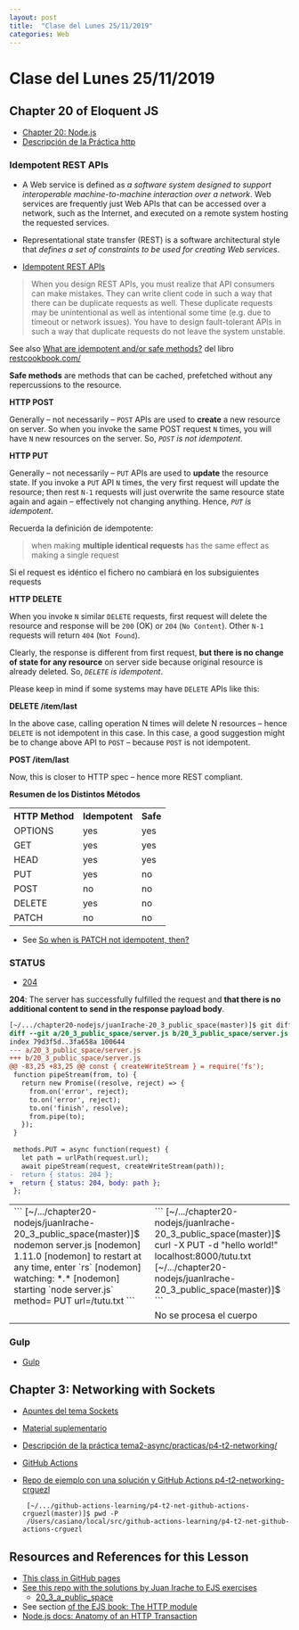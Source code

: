 ```yaml
---
layout: post
title:  "Clase del Lunes 25/11/2019"
categories: Web
---
```


# Clase del Lunes 25/11/2019


## Chapter 20 of Eloquent JS

* [Chapter 20: Node.js](https://eloquentjavascript.net/20_node.htm)
* [Descripción de la Práctica http]({{site.baseurl}}/tema1-introduccion/practicas/p3-t1-c3-http/)


### Idempotent REST APIs

* A Web service is defined as *a software system designed to support interoperable machine-to-machine interaction over a network*. 
Web services are frequently just Web APIs that can be accessed over a network, such as the Internet, and executed on a remote system hosting the requested services.
* Representational state transfer (REST) is a software architectural style that *defines a set of constraints to be used for creating Web services*.

* [Idempotent REST APIs](https://restfulapi.net/idempotent-rest-apis)

> When you design REST APIs, you must realize that API consumers can make mistakes. They can write client code in such a way that there can be duplicate requests as well. These duplicate requests may be unintentional as well as intentional some time (e.g. due to timeout or network issues). You have to design fault-tolerant APIs in such a way that duplicate requests do not leave the system unstable.

See also [What are idempotent and/or safe methods?](http://restcookbook.com/HTTP%20Methods/idempotency/) del libro [restcookbook.com/](http://restcookbook.com/)

**Safe methods** are methods that can be cached, prefetched without any repercussions to the resource.

**HTTP POST**

Generally – not necessarily – `POST` APIs are used to **create** a new resource on server. So when you invoke the same POST request `N` times, you will have `N` new resources on the server. So, _`POST` is not idempotent_.

**HTTP PUT**

Generally – not necessarily – `PUT` APIs are used to **update** the resource state. If you invoke a `PUT` API `N` times, the very first request will update the resource; then rest `N-1` requests will just overwrite the same resource state again and again – effectively not changing anything. Hence, _`PUT` is idempotent_.

Recuerda la definición de idempotente: 

> when making **multiple identical requests** has the same effect as making a single request

Si el request es idéntico el fichero no cambiará en los subsiguientes requests

**HTTP DELETE**

When you invoke `N` similar `DELETE` requests, first request will delete the resource and response will be `200` (OK) or `204` (`No Content`). Other `N-1` requests will return `404` (`Not Found`). 

Clearly, the response is different from first request, **but there is no change of state for any resource** on server side because original resource is already deleted. So, _`DELETE` is idempotent_.

Please keep in mind if some systems may have `DELETE` APIs like this:

**DELETE /item/last**

In the above case, calling operation N times will delete N resources – hence `DELETE` is not idempotent in this case. In this case, a good suggestion might be to change above API to `POST` – because `POST` is not idempotent.

**POST /item/last**

Now, this is closer to HTTP spec – hence more REST compliant.

**Resumen de los Distintos Métodos**

<table>
    <tr><th>HTTP Method</th><th>Idempotent</th><th>Safe</th></tr>
    <tr><td>OPTIONS    </td><td>yes       </td><td>yes</td></tr>
    <tr><td>GET        </td><td>yes       </td><td>yes</td></tr>
    <tr><td>HEAD       </td><td>yes       </td><td>yes</td></tr>
    <tr><td>PUT        </td><td>yes       </td><td>no </td></tr>
    <tr><td>POST       </td><td>no        </td><td>no </td></tr>
    <tr><td>DELETE     </td><td>yes       </td><td>no </td></tr>
    <tr><td>PATCH      </td><td>no        </td><td>no </td></tr>
</table>

* See [So when is PATCH not idempotent, then?](https://stackoverflow.com/questions/28459418/rest-api-put-vs-patch-with-real-life-examples/39338329#39338329)

### STATUS

* [204](https://httpstatuses.com/204)

**204**: 
The server has successfully fulfilled the request and **that there is no additional content to send in the response payload body**.

```diff
[~/.../chapter20-nodejs/juanIrache-20_3_public_space(master)]$ git diff -U12 server.js
diff --git a/20_3_public_space/server.js b/20_3_public_space/server.js
index 79d3f5d..3fa658a 100644
--- a/20_3_public_space/server.js
+++ b/20_3_public_space/server.js
@@ -83,25 +83,25 @@ const { createWriteStream } = require('fs');
 function pipeStream(from, to) {
   return new Promise((resolve, reject) => {
     from.on('error', reject);
     to.on('error', reject);
     to.on('finish', resolve);
     from.pipe(to);
   });
 }
 
 methods.PUT = async function(request) {
   let path = urlPath(request.url);
   await pipeStream(request, createWriteStream(path));
-  return { status: 204 };
+  return { status: 204, body: path };
 };
```
<table>
  <tr>
    <td>
    ```
    [~/.../chapter20-nodejs/juanIrache-20_3_public_space(master)]$ nodemon server.js 
    [nodemon] 1.11.0
    [nodemon] to restart at any time, enter `rs`
    [nodemon] watching: *.*
    [nodemon] starting `node server.js`
    method= PUT url=/tutu.txt
    ```
    </td>
    <td>
    ```
    [~/.../chapter20-nodejs/juanIrache-20_3_public_space(master)]$ curl -X PUT -d "hello world!" localhost:8000/tutu.txt
    [~/.../chapter20-nodejs/juanIrache-20_3_public_space(master)]$ 
    ```
    </td>
  </tr>
  <tr>
    <td>
    </td>
      <td>
        No se procesa el cuerpo
      </td>
  </tr>
</table>

### Gulp

* [Gulp]({{site.baseurl}}/tema1-introduccion/build-tools)

## Chapter 3: Networking with Sockets

* [Apuntes del tema Sockets]({{site.baseurl}}/tema2-async/sockets)
* [Material suplementario]({{site.github_org}}/books-shared)
* [Descripción de la práctica tema2-async/practicas/p4-t2-networking/]({{site.baseurl}}/tema2-async/practicas/p4-t2-networking/)
* [GitHub Actions]({{site.baseurl}}/tema4-devops/github-actions)
* [Repo de ejemplo con una solución y GitHub Actions p4-t2-networking-crguezl]({{site.github_org}}/p4-t2-networking-crguezl)

   ```
    [~/.../github-actions-learning/p4-t2-net-github-actions-crguezl(master)]$ pwd -P
    /Users/casiano/local/src/github-actions-learning/p4-t2-net-github-actions-crguezl
   ```


## Resources and References for this Lesson

* [This class in GitHub pages]({{site.baseurl}}/clases/2019-11-25/)
* [See this repo with the solutions by Juan Irache to EJS exercises]({{site.github_org}}/eloquent-javascript-exercises)
  - [20_3_a_public_space]({{site.github_org}}/eloquent-javascript-exercises/tree/master/20_3_public_space)
* See section [of the EJS book: The HTTP module](https://eloquentjavascript.net/20_node.html#the-http-module)
* [Node.js docs: Anatomy of an HTTP Transaction](https://nodejs.org/es/docs/guides/anatomy-of-an-http-transaction/)
